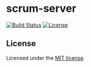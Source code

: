 # scrum-server

[![Build Status](https://travis-ci.org/speedysd/scrum-server.svg)](https://travis-ci.org/jordao76/connect-four)
[![License](http://img.shields.io/:license-mit-blue.svg)](https://github.com/speedysd/scrum-server/blob/master/LICENSE.txt)

## License

Licensed under the [MIT license](https://github.com/speedysd/scrum-server/blob/master/LICENSE.txt).
